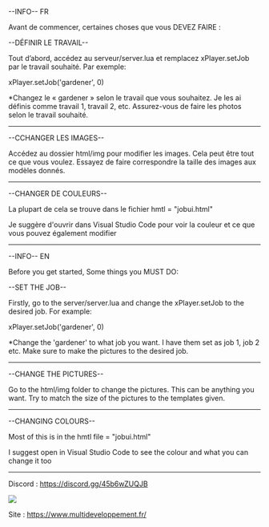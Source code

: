 --INFO-- FR



Avant de commencer, certaines choses que vous DEVEZ FAIRE :

--DÉFINIR LE TRAVAIL--

Tout d’abord, accédez au serveur/server.lua et remplacez xPlayer.setJob par le travail souhaité. Par exemple:

xPlayer.setJob('gardener', 0)

*Changez le « gardener » selon le travail que vous souhaitez. Je les ai définis comme travail 1, travail 2, etc. Assurez-vous de faire les photos selon le travail souhaité.

--------------------------------------------------------------------------------------------------------------------------------------

--CCHANGER LES IMAGES--

Accédez au dossier html/img pour modifier les images. Cela peut être tout ce que vous voulez. Essayez de faire correspondre la taille des images aux modèles donnés.

--------------------------------------------------------------------------------------------------------------------------------------------

--CHANGER DE COULEURS--


La plupart de cela se trouve dans le fichier hmtl = "jobui.html"

Je suggère d'ouvrir dans Visual Studio Code pour voir la couleur et ce que vous pouvez également modifier

-------------------------------------------------------------------------------------------------------------------------------------------------




--INFO-- EN

Before you get started, Some things you MUST DO:

--SET THE JOB--

Firstly, go to the server/server.lua and change the xPlayer.setJob to the desired job. For example:

xPlayer.setJob('gardener', 0)

*Change the 'gardener' to what job you want. I have them set as job 1, job 2 etc. Make sure to make the pictures to the desired job.

--------------------------------------------------------------------------------------------------------------------------------------

--CHANGE THE PICTURES--

Go to the html/img folder to change the pictures. This can be anything you want. Try to match the size of the pictures to the templates given.

--------------------------------------------------------------------------------------------------------------------------------------------

--CHANGING COLOURS--


Most of this is in the hmtl file = "jobui.html"

I suggest open in Visual Studio Code to see the colour and what you can change it too

-------------------------------------------------------------------------------------------------------------------------------------------------

Discord : https://discord.gg/45b6wZUQJB

<img src="https://i.imgur.com/JL0FNVc.png">

Site : https://www.multideveloppement.fr/




